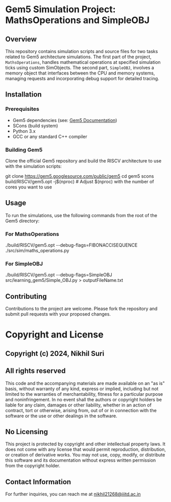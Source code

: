 # Gem5 Simulation Project: MathsOperations and SimpleOBJ

## Overview
This repository contains simulation scripts and source files for two tasks related to Gem5 architecture simulations. The first part of the project, `MathsOperations`, handles mathematical operations at specified simulation ticks using custom SimObjects. The second part, `SimpleOBJ`, involves a memory object that interfaces between the CPU and memory systems, managing requests and incorporating debug support for detailed tracing.

## Installation
### Prerequisites
- Gem5 dependencies (see: [Gem5 Documentation](https://www.gem5.org/documentation/general_docs/building))
- SCons (build system)
- Python 3.x
- GCC or any standard C++ compiler

### Building Gem5
Clone the official Gem5 repository and build the RISCV architecture to use with the simulation scripts:

git clone https://gem5.googlesource.com/public/gem5
cd gem5
scons build/RISCV/gem5.opt -j$(nproc)  # Adjust $(nproc) with the number of cores you want to use

## Usage
To run the simulations, use the following commands from the root of the Gem5 directory:

### For MathsOperations

./build/RISCV/gem5.opt --debug-flags=FIBONACCISEQUENCE ./src/sim/maths_operations.py


### For SimpleOBJ

./build/RISCV/gem5.opt --debug-flags=SimpleOBJ src/learning_gem5/Simple_OBJ.py > outputFileName.txt


## Contributing
Contributions to the project are welcome. Please fork the repository and submit pull requests with your proposed changes.

# Copyright and License

## Copyright (c) 2024, Nikhil Suri

## All rights reserved

This code and the accompanying materials are made available on an "as is" basis, without warranty of any kind, express or implied, including but not limited to the warranties of merchantability, fitness for a particular purpose and noninfringement. In no event shall the authors or copyright holders be liable for any claim, damages or other liability, whether in an action of contract, tort or otherwise, arising from, out of or in connection with the software or the use or other dealings in the software.

## No Licensing
This project is protected by copyright and other intellectual property laws. It does not come with any license that would permit reproduction, distribution, or creation of derivative works. You may not use, copy, modify, or distribute this software and its documentation without express written permission from the copyright holder.

## Contact Information
For further inquiries, you can reach me at nikhil21268@iiitd.ac.in

